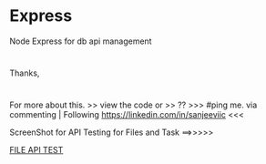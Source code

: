 # Express
Node Express for db api management 


#
Thanks,
#
For more about this. >> view the code or >> ?? >>> #ping me. via commenting | Following https://linkedin.com/in/sanjeeviic <<<



ScreenShot for API Testing for Files and Task ==>>>>>

[FILE API TEST](https://github.com/chauhaniic/Express/blob/master/public/api_test_output.jpg?raw=true)
